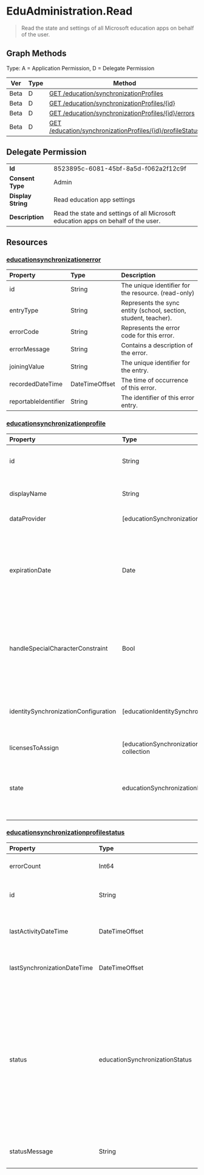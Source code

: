 # EduAdministration.Read

> Read the state and settings of all Microsoft education apps on behalf of the user.
## Graph Methods

Type: A = Application Permission, D = Delegate Permission

|Ver|Type|Method|
|-------|----|------|
|Beta|D|[GET /education/synchronizationProfiles](https://docs.microsoft.com/graph/api/educationsynchronizationprofile-list?view=graph-rest-beta&tabs=http)|
|Beta|D|[GET /education/synchronizationProfiles/{id}](https://docs.microsoft.com/graph/api/educationsynchronizationprofile-get?view=graph-rest-beta&tabs=http)|
|Beta|D|[GET /education/synchronizationProfiles/{id}/errors](https://docs.microsoft.com/graph/api/educationsynchronizationerrors-get?view=graph-rest-beta&tabs=http)|
|Beta|D|[GET /education/synchronizationProfiles/{id}/profileStatus](https://docs.microsoft.com/graph/api/educationsynchronizationprofilestatus-get?view=graph-rest-beta&tabs=http)|
## Delegate Permission
|||
|-|-|
|**Id**|8523895c-6081-45bf-8a5d-f062a2f12c9f|
|**Consent Type**|Admin|
|**Display String**|Read education app settings|
|**Description**|Read the state and settings of all Microsoft education apps on behalf of the user.|
## Resources
### [educationsynchronizationerror](https://docs.microsoft.com/graph/api/resources/educationsynchronizationerror?view=graph-rest-1.0&tabs=http)
| Property             | Type           | Description                                                     |
| :------------------- | :------------- | :-------------------------------------------------------------- |
| id                   | String         | The unique identifier for the resource. (read-only)             |
| entryType            | String         | Represents the sync entity (school, section, student, teacher). |
| errorCode            | String         | Represents the error code for this error.                       |
| errorMessage         | String         | Contains a description of the error.                            |
| joiningValue         | String         | The unique identifier for the entry.                            |
| recordedDateTime     | DateTimeOffset | The time of occurrence of this error.                           |
| reportableIdentifier | String         | The identifier of this error entry.                             |
### [educationsynchronizationprofile](https://docs.microsoft.com/graph/api/resources/educationsynchronizationprofile?view=graph-rest-1.0&tabs=http)
| Property                             | Type                                                   | Description                                                                                                                       |
| :----------------------------------- | :----------------------------------------------------- | :-------------------------------------------------------------------------------------------------------------------------------- |
| id                                   | String                                                 | The unique identifier for the resource. (read-only)                                                                               |
| displayName                          | String                                                 | Name of the configuration profile for syncing identities.                                                                         |
| dataProvider                         | [educationSynchronizationDataProvider]                 | The data provider used for the profile.                                                                                           |
| expirationDate                       | Date                                                   | The date the profile should be considered expired and cease syncing. Provide the date in `YYYY-MM-DD` format, following ISO 8601. Maximum value is 18 months from profile creation.  (optional)       |
| handleSpecialCharacterConstraint     | Bool                                                   | Determines if School Data Sync should automatically replace unsupported special characters while syncing from source.             |
| identitySynchronizationConfiguration | [educationIdentitySynchronizationConfiguration]        | Determines how the Profile should [create new][fullsync] or [match existing][dirsync] Microsoft Entra users.                                  |
| licensesToAssign                     | [educationSynchronizationLicenseAssignment] collection | License setup configuration.                                                                                                      |
| state                                | educationSynchronizationProfileState                   | The state of the profile. Possible values are: `provisioning`, `provisioned`, `provisioningFailed`, `deleting`, `deletionFailed`. |
### [educationsynchronizationprofilestatus](https://docs.microsoft.com/graph/api/resources/educationsynchronizationprofilestatus?view=graph-rest-1.0&tabs=http)
| Property                    | Type                           | Description                                                                                                              |
| :-------------------------- | :----------------------------- | :----------------------------------------------------------------------------------------------------------------------- |
| errorCount | Int64                 | Number of errors during synchronization.                                        |
| id                          | String                         | The unique identifier for the resource. Read-only.                                                                      |
| lastActivityDateTime | DateTimeOffset                 | Date and time when most recent changes were observed in the profile.                                        |
| lastSynchronizationDateTime | DateTimeOffset                 | Date and time of the most recent successful synchronization.                                        |
| status                      | educationSynchronizationStatus | The status of a sync. The possible values are: `paused`, `inProgress`, `success`, `error`, `validationError`, `quarantined`, `unknownFutureValue`, `extracting`, `validating`. Note that you must use the `Prefer: include-unknown-enum-members` request header to get the following values in this evolvable enum: `extracting`, `validating`.|
| statusMessage | String                 | Status message for the synchronization stage of the current profile.                                        |
